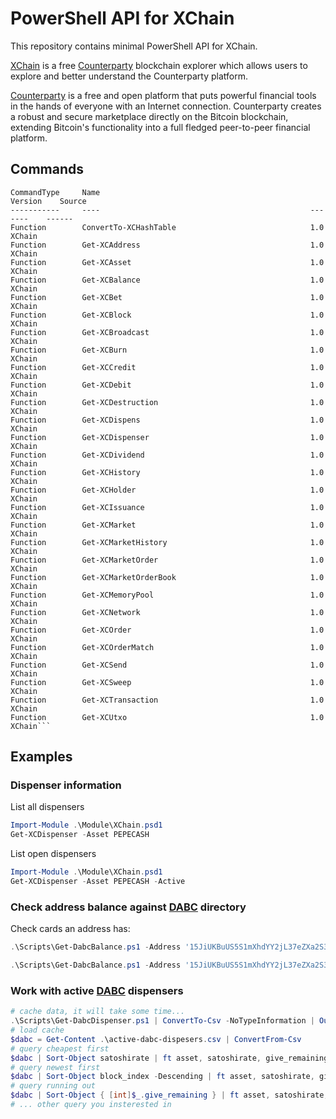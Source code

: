 # PowerShell API for XChain

This repository contains minimal PowerShell API for XChain.

[XChain](https://xchain.io/about) is a free [Counterparty](https://counterparty.io) blockchain explorer which allows users to explore and better understand the Counterparty platform.

[Counterparty](https://counterparty.io) is a free and open platform that puts powerful financial tools in the hands of everyone with an Internet connection. Counterparty creates a robust and secure marketplace directly on the Bitcoin blockchain, extending Bitcoin's functionality into a full fledged peer-to-peer financial platform. 

## Commands

```text
CommandType     Name                                               Version    Source
-----------     ----                                               -------    ------
Function        ConvertTo-XCHashTable                              1.0        XChain
Function        Get-XCAddress                                      1.0        XChain
Function        Get-XCAsset                                        1.0        XChain
Function        Get-XCBalance                                      1.0        XChain
Function        Get-XCBet                                          1.0        XChain
Function        Get-XCBlock                                        1.0        XChain
Function        Get-XCBroadcast                                    1.0        XChain
Function        Get-XCBurn                                         1.0        XChain
Function        Get-XCCredit                                       1.0        XChain
Function        Get-XCDebit                                        1.0        XChain
Function        Get-XCDestruction                                  1.0        XChain
Function        Get-XCDispens                                      1.0        XChain
Function        Get-XCDispenser                                    1.0        XChain
Function        Get-XCDividend                                     1.0        XChain
Function        Get-XCHistory                                      1.0        XChain
Function        Get-XCHolder                                       1.0        XChain
Function        Get-XCIssuance                                     1.0        XChain
Function        Get-XCMarket                                       1.0        XChain
Function        Get-XCMarketHistory                                1.0        XChain
Function        Get-XCMarketOrder                                  1.0        XChain
Function        Get-XCMarketOrderBook                              1.0        XChain
Function        Get-XCMemoryPool                                   1.0        XChain
Function        Get-XCNetwork                                      1.0        XChain
Function        Get-XCOrder                                        1.0        XChain
Function        Get-XCOrderMatch                                   1.0        XChain
Function        Get-XCSend                                         1.0        XChain
Function        Get-XCSweep                                        1.0        XChain
Function        Get-XCTransaction                                  1.0        XChain
Function        Get-XCUtxo                                         1.0        XChain```
```

## Examples

### Dispenser information

List all dispensers

```PowerShell
Import-Module .\Module\XChain.psd1
Get-XCDispenser -Asset PEPECASH
```

List open dispensers

```PowerShell
Import-Module .\Module\XChain.psd1
Get-XCDispenser -Asset PEPECASH -Active
```

### Check address balance against [DABC](https://droolingapebus.club) directory

Check cards an address has:

```PowerShell
.\Scripts\Get-DabcBalance.ps1 -Address '15JiUKBuUS5S1mXhdYY2jL37eZXa2S3ve6' | ? Quantity -ne 0
```

```PowerShell
.\Scripts\Get-DabcBalance.ps1 -Address '15JiUKBuUS5S1mXhdYY2jL37eZXa2S3ve6' | ? Quantity -eq 0
```

### Work with active [DABC](https://droolingapebus.club) dispensers

```PowerShell
# cache data, it will take some time...
.\Scripts\Get-DabcDispenser.ps1 | ConvertTo-Csv -NoTypeInformation | Out-File active-dabc-dispesers.csv
# load cache
$dabc = Get-Content .\active-dabc-dispesers.csv | ConvertFrom-Csv
# query cheapest first
$dabc | Sort-Object satoshirate | ft asset, satoshirate, give_remaining
# query newest first
$dabc | Sort-Object block_index -Descending | ft asset, satoshirate, give_remaining
# query running out
$dabc | Sort-Object { [int]$_.give_remaining } | ft asset, satoshirate, give_remaining
# ... other query you insterested in
```
